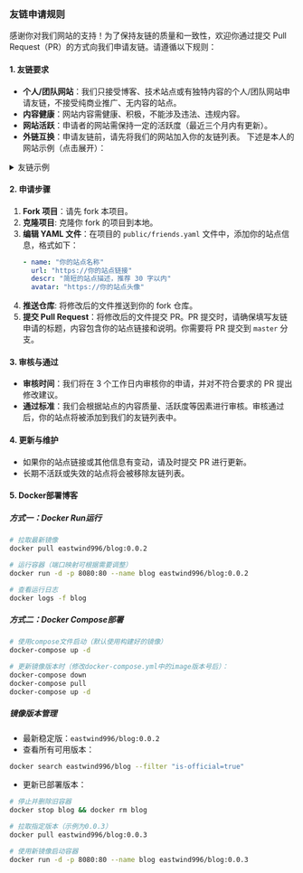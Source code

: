 ### 友链申请规则

感谢你对我们网站的支持！为了保持友链的质量和一致性，欢迎你通过提交 Pull Request（PR）的方式向我们申请友链。请遵循以下规则：

#### 1. 友链要求
- **个人/团队网站**：我们只接受博客、技术站点或有独特内容的个人/团队网站申请友链，不接受纯商业推广、无内容的站点。
- **内容健康**：网站内容需健康、积极，不能涉及违法、违规内容。
- **网站活跃**：申请者的网站需保持一定的活跃度（最近三个月内有更新）。
- **外链互换**：申请友链前，请先将我们的网站加入你的友链列表。
下述是本人的网站示例（点击展开）：
<details>
<summary>友链示例</summary>

```yaml
- name: EastWind
  descr: 东风不与周郎便
  avatar: https://github.com/WindyDante.png
  url: https://1wind.cn/
```
</details>


#### 2. 申请步骤
1. **Fork 项目**：请先 fork 本项目。
2. **克隆项目**: 克隆你 fork 的项目到本地。
3. **编辑 YAML 文件**：在项目的 `public/friends.yaml` 文件中，添加你的站点信息，格式如下：
   ```yaml
   - name: "你的站点名称"
     url: "https://你的站点链接"
     descr: "简短的站点描述，推荐 30 字以内"
     avatar: "https://你的站点头像"
   ```
4. **推送仓库**: 将修改后的文件推送到你的 fork 仓库。
5. **提交 Pull Request**：将修改后的文件提交 PR。PR 提交时，请确保填写友链申请的标题，内容包含你的站点链接和说明。你需要将 PR 提交到 `master` 分支。

#### 3. 审核与通过
- **审核时间**：我们将在 3 个工作日内审核你的申请，并对不符合要求的 PR 提出修改建议。
- **通过标准**：我们会根据站点的内容质量、活跃度等因素进行审核。审核通过后，你的站点将被添加到我们的友链列表中。

#### 4. 更新与维护
- 如果你的站点链接或其他信息有变动，请及时提交 PR 进行更新。
- 长期不活跃或失效的站点将会被移除友链列表。

#### 5. Docker部署博客

##### 方式一：Docker Run运行
```bash
# 拉取最新镜像
docker pull eastwind996/blog:0.0.2

# 运行容器（端口映射可根据需要调整）
docker run -d -p 8080:80 --name blog eastwind996/blog:0.0.2

# 查看运行日志
docker logs -f blog
```

##### 方式二：Docker Compose部署
```bash
# 使用compose文件启动（默认使用构建好的镜像）
docker-compose up -d

# 更新镜像版本时（修改docker-compose.yml中的image版本号后）：
docker-compose down
docker-compose pull
docker-compose up -d
```

##### 镜像版本管理
- 最新稳定版：`eastwind996/blog:0.0.2`
- 查看所有可用版本：
```bash
docker search eastwind996/blog --filter "is-official=true"
```
- 更新已部署版本：
```bash
# 停止并删除旧容器
docker stop blog && docker rm blog

# 拉取指定版本（示例为0.0.3）
docker pull eastwind996/blog:0.0.3

# 使用新镜像启动容器
docker run -d -p 8080:80 --name blog eastwind996/blog:0.0.3
```

